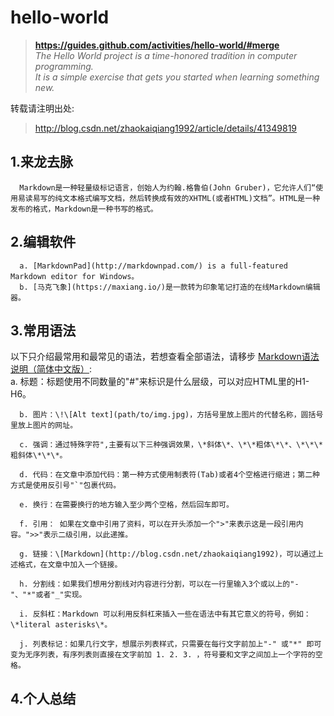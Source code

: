 # hello-world
>**https://guides.github.com/activities/hello-world/#merge**  
*The Hello World project is a time-honored tradition in computer programming.*  
*It is a simple exercise that gets you started when learning something new.*

转载请注明出处:  
>http://blog.csdn.net/zhaokaiqiang1992/article/details/41349819  
  
## 1.来龙去脉
	  Markdown是一种轻量级标记语言，创始人为约翰.格鲁伯(John Gruber)，它允许人们“使用易读易写的纯文本格式编写文档，然后转换成有效的XHTML(或者HTML)文档”。HTML是一种发布的格式，Markdown是一种书写的格式。  
  
## 2.编辑软件  
	  a. [MarkdownPad](http://markdownpad.com/) is a full-featured Markdown editor for Windows。  
	  b. [马克飞象](https://maxiang.io/)是一款转为印象笔记打造的在线Markdown编辑器。  
  
## 3.常用语法  
 
  以下只介绍最常用和最常见的语法，若想查看全部语法，请移步  [Markdown语法说明（简体中文版）](http://wowubuntu.com/markdown/index.html):  
	  a. 标题：标题使用不同数量的"#"来标识是什么层级，可以对应HTML里的H1-H6。  

	  b. 图片：\!\[Alt text](path/to/img.jpg)，方括号里放上图片的代替名称，圆括号里放上图片的网址。  
	
	  c. 强调：通过特殊字符",主要有以下三种强调效果，\*斜体\*、\*\*粗体\*\*、\*\*\*粗斜体\*\*\*。  
	
	  d. 代码：在文章中添加代码：第一种方式使用制表符(Tab)或者4个空格进行缩进；第二种方式是使用反引号"`"包裹代码。  
	
	  e. 换行：在需要换行的地方输入至少两个空格，然后回车即可。  
	
	  f. 引用： 如果在文章中引用了资料，可以在开头添加一个">"来表示这是一段引用内容。">>"表示二级引用，以此递推。  
	
	  g. 链接：\[Markdown](http://blog.csdn.net/zhaokaiqiang1992)，可以通过上述格式，在文章中加入一个链接。  
	  
	  h. 分割线：如果我们想用分割线对内容进行分割，可以在一行里输入3个或以上的"-"、"*"或者"_"实现。  
	
	  i. 反斜杠：Markdown 可以利用反斜杠来插入一些在语法中有其它意义的符号，例如：\*literal asterisks\*。  
	
	  j. 列表标记：如果几行文字，想展示列表样式，只需要在每行文字前加上"-" 或"*" 即可变为无序列表，有序列表则直接在文字前加 1. 2. 3. ，符号要和文字之间加上一个字符的空格。  
	  
## 4.个人总结  
